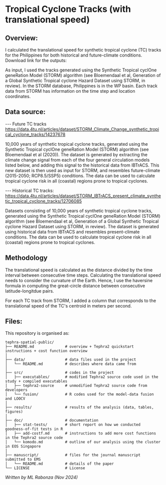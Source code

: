 # Tropical Cyclone Tracks (with translational speed)

## Overview:

I calculated the translational speed for synthetic tropical cyclone (TC) tracks for the Philippines for both historical and future-climate conditions.
Download link for the outputs: 

As input, I used the tracks generated using the Synthetic Tropical cyclOne geneRation Model (STORM) algorithm (see Bloemendaal et al, Generation of a Global Synthetic Tropical cyclone Hazard Dataset using STORM, in review). In the STORM database, Philippines is in the WP basin. Each track data from STORM has information on the time step and location coordinates.

## Data source:

--- Future TC tracks
https://data.4tu.nl/articles/dataset/STORM_Climate_Change_synthetic_tropical_cyclone_tracks/14237678

10,000 years of synthetic tropical cyclone tracks, generated using the Synthetic Tropical cyclOne geneRation Model (STORM) algorithm (see Bloemendaal et al (2020)). The dataset is generated by extracting the climate change signal from each of the four general circulation models listed below, and adding this signal to the historical data from IBTrACS. This new dataset is then used as input for STORM, and resembles future-climate (2015-2050; RCP8.5/SSP5) conditions. The data can be used to calculate tropical cyclone risk in all (coastal) regions prone to tropical cyclones.

--- Historical TC tracks:
https://data.4tu.nl/articles/dataset/STORM_IBTrACS_present_climate_synthetic_tropical_cyclone_tracks/12706085

Datasets consisting of 10,000 years of synthetic tropical cyclone tracks, generated using the Synthetic Tropical cyclOne geneRation Model (STORM) algorithm (see Bloemendaal et al, Generation of a Global Synthetic Tropical cyclone Hazard Dataset using STORM, in review). The dataset is generated using historical data from IBTrACS and resembles present-climate conditions. The data can be used to calculate tropical cyclone risk in all (coastal) regions prone to tropical cyclones.


## Methodology
The translational speed is calculated as the distance divided by the time interval between consecutive time steps. Calculating the translational speed needs to consider the curvature of the Earth. Hence, I use the haversine formula in computing the great-circle distance between consecutive latitude-longitdue pairs. 

For each TC track from STORM, I added a column that corresponds to the translational speed of the TC's centroid in meters per second. 

## Files:

This repository is organised as:

```
tephra-spatial-public/
├── README.md              # overview + Tephra2 quickstart instructions + cost function overview
│ 
├── data/                  # data files used in the project
│   └── README.md          # describes where data came from
│ 
├── src/                   # codes in the project
│   ├── executables/       # modified Tephra2 source code used in the study + compiled executables
│   ├── tephra2-source     # unmodified Tephra2 source code from developers
│   └── fusion/            # R codes used for the model-data fusion and LOOCV
│ 
├── results/               # results of the analysis (data, tables, figures)
│ 
├── doc/                   # documentation
│   ├── stat-tests/        # short report on how we conducted goodness-of-fit tests in R
│   ├── add-costf.md       # instructions to add more cost functions in the Tephra2 source code
│   └── komodo.md          # outline of our analysis using the cluster in EOS Singapore
│ 
├── manuscript/            # files for the journal manuscript submitted to EMS
│   └── README.md          # details of the paper
└── LICENSE                # License
```


*Written by ML Rabonza (Nov 2024)*



